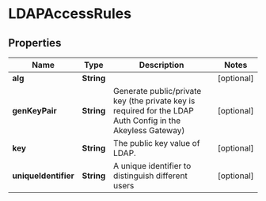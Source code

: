 

# LDAPAccessRules


## Properties

| Name | Type | Description | Notes |
|------------ | ------------- | ------------- | -------------|
|**alg** | **String** |  |  [optional] |
|**genKeyPair** | **String** | Generate public/private key (the private key is required for the LDAP Auth Config in the Akeyless Gateway) |  [optional] |
|**key** | **String** | The public key value of LDAP. |  [optional] |
|**uniqueIdentifier** | **String** | A unique identifier to distinguish different users |  [optional] |



